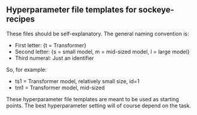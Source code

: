 ## Hyperparameter file templates for sockeye-recipes

These files should be self-explanatory. The general naming convention is:

* First letter: {t = Transformer}
* Second letter: {s = small model, m = mid-sized model, l = large model}
* Third numeral: Just an identifier

So, for example:

* ts1 = Transformer model, relatively small size, id=1
* tm1 = Transformer model, mid-sized

These hyperparameter file templates are meant to be used as starting points. The best hyperparameter setting will of course depend on the task. 

